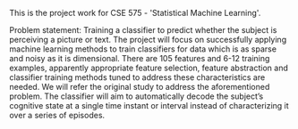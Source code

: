 This is the project work for CSE 575 - 'Statistical Machine Learning'. 

Problem statement: Training a classifier to predict whether the subject is perceiving a picture or text. The project will focus on successfully applying machine learning methods to train classifiers for data which is as sparse and noisy as it is dimensional. There are 105 features and 6-12 training examples, apparently appropriate feature selection, feature abstraction and classifier training methods tuned to address these characteristics are needed. We will refer the original study to address the aforementioned problem. The classifier will aim to automatically decode the subject’s cognitive state at a single time instant or interval instead of characterizing it over a series of episodes.

